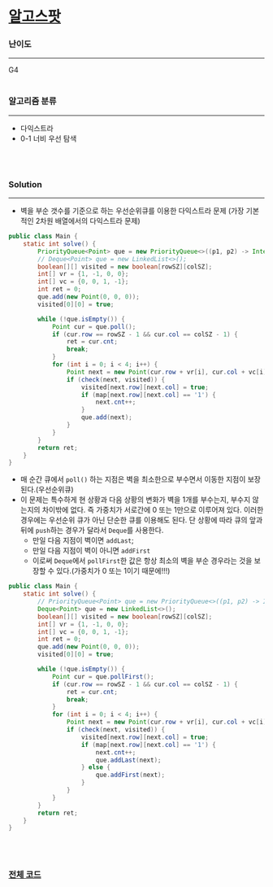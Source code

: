 # [알고스팟](https://www.acmicpc.net/problem/1261)

### 난이도

***
G4
<br><br>

### 알고리즘 분류

***

* 다익스트라
* 0-1 너비 우선 탐색

<br><br>

### Solution

***

* 벽을 부순 갯수를 기준으로 하는 우선순위큐를 이용한 다익스트라 문제 (가장 기본적인 2차원 배열에서의 다익스트라 문제)

```java
public class Main {
    static int solve() {
        PriorityQueue<Point> que = new PriorityQueue<>((p1, p2) -> Integer.compare(p1.cnt, p2.cnt));
        // Deque<Point> que = new LinkedList<>();
        boolean[][] visited = new boolean[rowSZ][colSZ];
        int[] vr = {1, -1, 0, 0};
        int[] vc = {0, 0, 1, -1};
        int ret = 0;
        que.add(new Point(0, 0, 0));
        visited[0][0] = true;

        while (!que.isEmpty()) {
            Point cur = que.poll();
            if (cur.row == rowSZ - 1 && cur.col == colSZ - 1) {
                ret = cur.cnt;
                break;
            }
            for (int i = 0; i < 4; i++) {
                Point next = new Point(cur.row + vr[i], cur.col + vc[i], cur.cnt);
                if (check(next, visited)) {
                    visited[next.row][next.col] = true;
                    if (map[next.row][next.col] == '1') {
                        next.cnt++;
                    }
                    que.add(next);
                }
            }
        }
        return ret;
    }
}
```

* 매 순간 큐에서 `poll()` 하는 지점은 벽을 최소한으로 부수면서 이동한 지점이 보장된다.(우선순위큐)
* 이 문제는 특수하게 현 상황과 다음 상황의 변화가 벽을 1개를 부수는지, 부수지 않는지의 차이밖에 없다. 즉 가중치가 서로간에 0 또는 1만으로 이루어져 있다. 이러한 경우에는 우선순위 큐가 아닌 단순한 큐를
  이용해도 된다. 단 상황에 따라 큐의 앞과 뒤에 `push`하는 경우가 달라서 `Deque`를 사용한다.
    * 만일 다음 지점이 벽이면 `addLast`;
    * 만일 다음 지점이 벽이 아니면 `addFirst`
    * 이로써 `Deque`에서 `pollFirst`한 값은 항상 최소의 벽을 부순 경우라는 것을 보장할 수 있다.(가중치가 0 또는 1이기 때문에!!!)

```java
public class Main {
    static int solve() {
        // PriorityQueue<Point> que = new PriorityQueue<>((p1, p2) -> Integer.compare(p1.cnt, p2.cnt));
        Deque<Point> que = new LinkedList<>();
        boolean[][] visited = new boolean[rowSZ][colSZ];
        int[] vr = {1, -1, 0, 0};
        int[] vc = {0, 0, 1, -1};
        int ret = 0;
        que.add(new Point(0, 0, 0));
        visited[0][0] = true;

        while (!que.isEmpty()) {
            Point cur = que.pollFirst();
            if (cur.row == rowSZ - 1 && cur.col == colSZ - 1) {
                ret = cur.cnt;
                break;
            }
            for (int i = 0; i < 4; i++) {
                Point next = new Point(cur.row + vr[i], cur.col + vc[i], cur.cnt);
                if (check(next, visited)) {
                    visited[next.row][next.col] = true;
                    if (map[next.row][next.col] == '1') {
                        next.cnt++;
                        que.addLast(next);
                    } else {
                        que.addFirst(next);
                    }
                }
            }
        }
        return ret;
    }
}
```

<br><br>

### [전체 코드](https://github.com/Jungmin-Seo0527/CodingTest/blob/main/src/dijkstra/BOJ1261_알고스팟.java)
